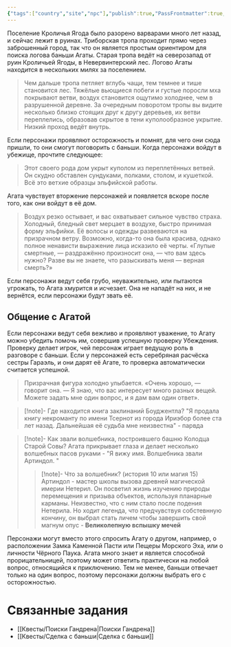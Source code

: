 ```yaml
---
{"tags":["country","site","npc"],"publish":true,"PassFrontmatter":true,"created":"2025-04-02T15:12:45.547+03:00","updated":"2025-04-02T17:58:08.411+03:00"}
---
```




Поселение Кроличья Ягода было разорено варварами много лет назад, и сейчас лежит в руинах. Триборская тропа проходит прямо через заброшенный город, так что он является простым ориентиром для поиска логова баньши Агаты. Старая тропа ведёт на северозапад от руин Кроличьей Ягоды, в Невервинтерский лес. Логово Агаты находится в нескольких милях за поселением.

> Чем дальше тропа петляет вглубь чащи, тем темнее и тише становится лес. Тяжёлые вьющиеся побеги и густые поросли мха покрывают ветви, воздух становится ощутимо холоднее, чем в разрушенной деревне. За очередным поворотом тропы вы видите несколько близко стоящих друг к другу деревьев, их ветви переплелись, образовав скрытое в тени куполообразное укрытие. Низкий проход ведёт внутрь.

Если персонажи проявляют осторожность и помнят, для чего они сюда пришли, то они смогут поговорить с баньши. Когда персонажи войдут в убежище, прочтите следующее:

> Этот своего рода дом укрыт куполом из переплетённых ветвей. Он скудно обставлен сундуками, полками, столом, и кушеткой. Всё это ветхие образцы эльфийской работы.

Агата чувствует вторжение персонажей и появляется вскоре после того, как они войдут в её дом.

> Воздух резко остывает, и вас охватывает сильное чувство страха. Холодный, бледный свет мерцает в воздухе, быстро принимая форму эльфийки. Её волосы и одежды развеваются на призрачном ветру. Возможно, когда-то она была красива, однако полное ненависти выражение лица исказило её черты. «Глупые смертные, — раздражённо произносит она, — что вам здесь нужно? Разве вы не знаете, что разыскивать меня — верная смерть?»

Если персонажи ведут себя грубо, неуважительно, или пытаются угрожать, то Агата хмурится и исчезает. Она не нападёт на них, и не вернётся, если персонажи будут звать её.

## Общение с Агатой

Если персонажи ведут себя вежливо и проявляют уважение, то Агату можно убедить помочь им, совершив успешную проверку Убеждения. Проверку делает игрок, чей персонаж играет ведущую роль в разговоре с баньши. Если у персонажей есть серебряная расчёска сестры Гараэль, и они дарят её Агате, то проверка автоматически считается успешной.

> Призрачная фигура холодно улыбается. «Очень хорошо, — говорит она. — Я знаю, что вас интересует много разных вещей. Можете задать мне один вопрос, и я дам вам один ответ».


> [!note]- Где находится книга заклинаний Боуджентла?
> "Я продала книгу некроманту по имени Тсернот из города Ириэбор более ста лет назад. Дальнейшая её судьба мне неизвестна" - парвда


> [!note]- Как звали волшебника, построившего башню Колодца Старой Совы?
> Агата прикрывает глаза и делает несколько волшебных пасов руками -  "Я вижу имя. Волшебника звали Артиндол. "
> >[!note]- Что за волшебник? (история 10 или магия 15)
> >Артиндол - мастер школы вызова древней магической имерии Нетерил. Он посветил жизнь изучению природы перемещения и призыва объектов, используя планарные карманы. 
> >Неизвестно, что с ним стало после подения Нетерила. Но ходит легенда, что предчувствуя собстевнную кончину, он выбрал стать личем чтобы завершить свой магнум опус - **Великолепную вспышку мечей**


Персонажи могут вместо этого спросить Агату о другом, например, о расположении Замка Каменной Пасти или Пещеры Морского Эха, или о личности Чёрного Паука. Агата много знает и является способной прорицательницей, поэтому может ответить практически на любой вопрос, относящийся к приключению. Тем не менее, баньши отвечает только на один вопрос, поэтому персонажи должны выбрать его с осторожностью.

# Связанные задания 

- [[Квесты/Поиски Гандрена\|Поиски Гандрена]]
- [[Квесты/Сделка с баньши\|Сделка с баньши]]

